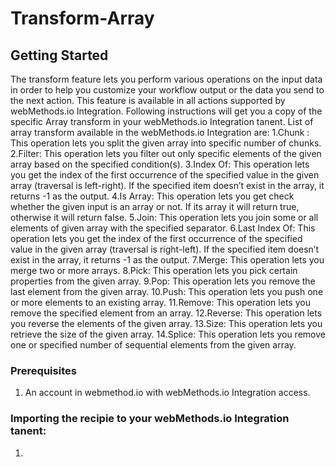 # Transform-Array

## Getting Started
The transform feature lets you perform various operations on the input data in order to help you customize your workflow output or the data you send to the next action. This feature is available in all actions supported by webMethods.io Integration. 
Following instructions will get you a copy of the specific Array transform in your webMethods.io Integration tanent.
List of array transform available in the webMethods.io Integration are:
1.Chunk : This operation lets you split the given array into specific number of chunks.
2.Filter: This operation lets you filter out only specific elements of the given array based on the specified condition(s).
3.Index Of: This operation lets you get the index of the first occurrence of the specified value in the given array (traversal is left-right). If the specified item doesn’t exist in the array, it returns -1 as the output.
4.Is Array: This operation lets you get check whether the given input is an array or not. If its array it will return true, otherwise it will return false.
5.Join: This operation lets you join some or all elements of given array with the specified separator.
6.Last Index Of: This operation lets you get the index of the first occurrence of the specified value in the given array (traversal is right-left). If the specified item doesn’t exist in the array, it returns -1 as the output.
7.Merge: This operation lets you merge two or more arrays.
8.Pick: This operation lets you pick certain properties from the given array.
9.Pop: This operation lets you remove the last element from the given array.
10.Push: This operation lets you push one or more elements to an existing array.
11.Remove: This operation lets you remove the specified element from an array.
12.Reverse: This operation lets you reverse the elements of the given array.
13.Size: This operation lets you retrieve the size of the given array.
14.Splice: This operation lets you remove one or specified number of sequential elements from the given array.

### Prerequisites
1. An account in webmethod.io with webMethods.io Integration access.

### Importing the recipie to your webMethods.io Integration tanent:
1. 
